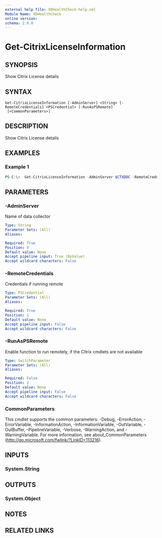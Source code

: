 ```yaml
---
external help file: XDHealthCheck-help.xml
Module Name: XDHealthCheck
online version:
schema: 2.0.0
---
```


# Get-CitrixLicenseInformation

## SYNOPSIS
Show Citrix License details

## SYNTAX

```
Get-CitrixLicenseInformation [-AdminServer] <String> [-RemoteCredentials] <PSCredential> [-RunAsPSRemote]
 [<CommonParameters>]
```

## DESCRIPTION
Show Citrix License details

## EXAMPLES

### Example 1
```powershell
PS C:\>  Get-CitrixLicenseInformation -AdminServer $CTXDDC -RemoteCredentials $CTXAdmin -RunAsPSRemote
```

## PARAMETERS

### -AdminServer

Name of data collector

```yaml
Type: String
Parameter Sets: (All)
Aliases:

Required: True
Position: 0
Default value: None
Accept pipeline input: True (ByValue)
Accept wildcard characters: False
```

### -RemoteCredentials
Credentials if running remote

```yaml
Type: PSCredential
Parameter Sets: (All)
Aliases:

Required: True
Position: 1
Default value: None
Accept pipeline input: False
Accept wildcard characters: False
```

### -RunAsPSRemote
Enable function to run remotely, if the CItrix cmdlets are not available

```yaml
Type: SwitchParameter
Parameter Sets: (All)
Aliases:

Required: False
Position: 2
Default value: None
Accept pipeline input: False
Accept wildcard characters: False
```

### CommonParameters
This cmdlet supports the common parameters: -Debug, -ErrorAction, -ErrorVariable, -InformationAction, -InformationVariable, -OutVariable, -OutBuffer, -PipelineVariable, -Verbose, -WarningAction, and -WarningVariable. For more information, see about_CommonParameters (http://go.microsoft.com/fwlink/?LinkID=113216).

## INPUTS

### System.String

## OUTPUTS

### System.Object
## NOTES

## RELATED LINKS
